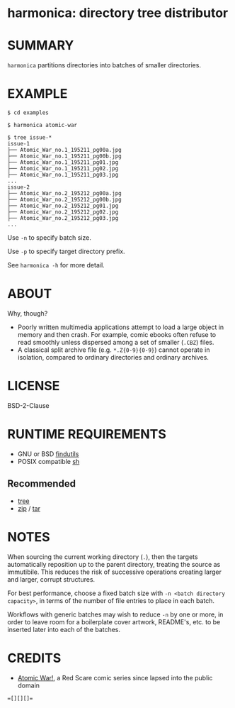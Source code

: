 # harmonica: directory tree distributor

# SUMMARY

`harmonica` partitions directories into batches of smaller directories.

# EXAMPLE

```console
$ cd examples

$ harmonica atomic-war

$ tree issue-*
issue-1
├── Atomic_War_no.1_195211_pg00a.jpg
├── Atomic_War_no.1_195211_pg00b.jpg
├── Atomic_War_no.1_195211_pg01.jpg
├── Atomic_War_no.1_195211_pg02.jpg
├── Atomic_War_no.1_195211_pg03.jpg
...
issue-2
├── Atomic_War_no.2_195212_pg00a.jpg
├── Atomic_War_no.2_195212_pg00b.jpg
├── Atomic_War_no.2_195212_pg01.jpg
├── Atomic_War_no.2_195212_pg02.jpg
├── Atomic_War_no.2_195212_pg03.jpg
...
```

Use `-n` to specify batch size.

Use `-p` to specify target directory prefix.

See `harmonica -h` for more detail.

# ABOUT

Why, though?

* Poorly written multimedia applications attempt to load a large object in memory and then crash. For example, comic ebooks often refuse to read smoothly unless dispersed among a set of smaller (`.CBZ`) files.
* A classical split archive file (e.g. `*.Z{0-9}{0-9}`) cannot operate in isolation, compared to ordinary directories and ordinary archives.

# LICENSE

BSD-2-Clause

# RUNTIME REQUIREMENTS

* GNU or BSD [findutils](https://en.wikipedia.org/wiki/Find_(Unix))
* POSIX compatible [sh](https://pubs.opengroup.org/onlinepubs/9699919799/utilities/sh.html)

## Recommended

* [tree](https://linux.die.net/man/1/tree)
* [zip](https://linux.die.net/man/1/zip) / [tar](https://en.wikipedia.org/wiki/Tar_(computing))

# NOTES

When sourcing the current working directory (`.`), then the targets automatically reposition up to the parent directory, treating the source as immutibile. This reduces the risk of successive operations creating larger and larger, corrupt structures.

For best performance, choose a fixed batch size with `-n <batch directory capacity>`, in terms of the number of file entries to place in each batch.

Workflows with generic batches may wish to reduce `-n` by one or more, in order to leave room for a boilerplate cover artwork, README's, etc. to be inserted later into each of the batches.

# CREDITS

* [Atomic War!](https://en.wikisource.org/wiki/Atomic_War!), a Red Scare comic series since lapsed into the public domain

```text
=[][][]=
```
